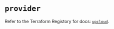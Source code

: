 # `provider`

Refer to the Terraform Registory for docs: [`upcloud`](https://registry.terraform.io/providers/upcloudltd/upcloud/3.0.3/docs).
